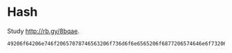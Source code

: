 # Hash

Study http://rb.gy/8bqae.

```assembly
49206f64206e746f20657078746563206f736d6f6e6565206f6877206574646e6f732065646e726e7561737464204941422063696e676e64656f206f7420746765207368746920697463706f2e
```